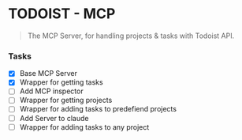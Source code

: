 # TODOIST - MCP

> The MCP Server, for handling projects & tasks with Todoist API.

### Tasks

- [x] Base MCP Server
- [x] Wrapper for getting tasks
- [ ] Add MCP inspector
- [ ] Wrapper for getting projects
- [ ] Wrapper for adding tasks to predefiend projects
- [ ] Add Server to claude
- [ ] Wrapper for adding tasks to any project
